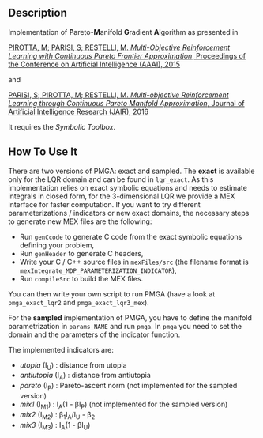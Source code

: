 Description
-----------

Implementation of **P**areto-**M**anifold **G**radient **A**lgorithm as presented in

[PIROTTA, M; PARISI, S; RESTELLI, M. *Multi-Objective Reinforcement Learning with Continuous Pareto Frontier Approximation*, Proceedings of the Conference on Artificial Intelligence (AAAI), 2015](http://www.aaai.org/ocs/index.php/AAAI/AAAI15/paper/view/9798)

and 

[PARISI, S; PIROTTA, M; RESTELLI, M. *Multi-objective Reinforcement Learning through Continuous Pareto Manifold Approximation*, Journal of Artificial Intelligence Research (JAIR), 2016](http://www.ausy.tu-darmstadt.de/uploads/Site/EditPublication/PARISI_JAIR_MORL.pdf)

It requires the *Symbolic Toolbox*.


How To Use It
-------------

There are two versions of PMGA: exact and sampled. The **exact** is available only for the LQR domain and can be found in `lqr_exact`. As this implementation relies on exact symbolic equations and needs to estimate integrals in closed form, for the 3-dimensional LQR we provide a MEX interface for faster computation. If you want to try different parameterizations / indicators or new exact domains, the necessary steps to generate new MEX files are the following:

- Run `genCcode` to generate C code from the exact symbolic equations defining your problem,
- Run `genHeader` to generate C headers,
- Write your C / C++ source files in `mexFiles/src` (the filename format is `mexIntegrate_MDP_PARAMETERIZATION_INDICATOR`),
- Run `compileSrc` to build the MEX files.

You can then write your own script to run PMGA (have a look at `pmga_exact_lqr2` and `pmga_exact_lqr3_mex`).

For the **sampled** implementation of PMGA, you have to define the manifold parametrization in `params_NAME` and run `pmga`. In `pmga` you need to set the domain and the parameters of the indicator function.

The implemented indicators are:

- *utopia* (I<sub>U</sub>)     : distance from utopia
- *antiutopia* (I<sub>A</sub>) : distance from antiutopia
- *pareto* (I<sub>P</sub>)     : Pareto-ascent norm (not implemented for the sampled version)
- *mix1* (I<sub>M1</sub>)      : I<sub>A</sub>(1 - &beta;I<sub>P</sub>) (not implemented for the sampled version)
- *mix2* (I<sub>M2</sub>)      : &beta;<sub>1</sub>I<sub>A</sub>/I<sub>U</sub> - &beta;<sub>2</sub>
- *mix3* (I<sub>M3</sub>)      : I<sub>A</sub>(1 - &beta;I<sub>U</sub>)
